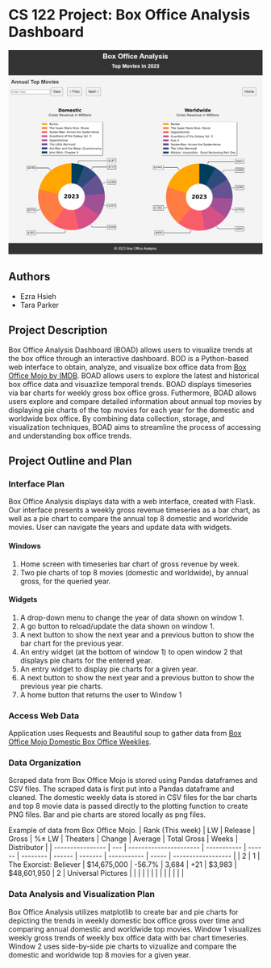 # CS 122 Project: Box Office Analysis Dashboard
![Piechart Screenshot](PieScreenshot.png)

## Authors

- Ezra Hsieh
- Tara Parker

## Project Description

Box Office Analysis Dashboard (BOAD) allows users to visualize trends at the box office through an interactive dashboard. BOD is a Python-based web interface to obtain, analyze, and visualize box office data from [Box Office Mojo by IMDB](https://www.boxofficemojo.com/). BOAD allows users to explore the latest and historical box office data and visuazlize temporal trends. BOAD displays timeseries via bar charts for weekly gross box office gross. Futhermore, BOAD allows users explore and compare detailed information about annual top movies by displaying pie charts of the top movies for each year for the domestic and worldwide box office. By combining data collection, storage, and visualization techniques, BOAD aims to streamline the process of accessing and understanding box office trends.

## Project Outline and Plan

### Interface Plan

Box Office Analysis displays data with a web interface, created with Flask. Our interface presents a weekly gross revenue timeseries as a bar chart, as well as a pie chart to compare the annual top 8 domestic and worldwide movies. User can navigate the years and update data with widgets.
#### Windows
1. Home screen with timeseries bar chart of gross revenue by week.
2. Two pie charts of top 8 movies (domestic and worldwide), by annual gross, for the queried year. <br>
#### Widgets
1. A drop-down menu to change the year of data shown on window 1.
2. A go button to reload/update the data shown on window 1.
3. A next button to show the next year and a previous button to show the bar chart for the previous year.
4. An entry widget (at the bottom of window 1) to open window 2 that displays pie charts for the entered year.
5. An entry widget to display pie charts for a given year.
6. A next button to show the next year and a previous button to show the previous year pie charts.
7. A home button that returns the user to Window 1

### Access Web Data
Application uses Requests and Beautiful soup to gather data from [Box Office Mojo Domestic Box Office Weeklies](https://www.boxofficemojo.com/weekly/).

### Data Organization 
Scraped data from Box Office Mojo is stored using Pandas dataframes and CSV files. The scraped data is first put into a Pandas dataframe and cleaned. The domestic weekly data is stored in CSV files for the bar charts and top 8 movie data is passed directly to the plotting function to create PNG files. Bar and pie charts are stored locally as png files. 

Example of data from Box Office Mojo. 
| Rank (This week) | LW  | Release                | Gross       | %± LW  | Theaters | Change | Average | Total Gross | Weeks | Distributor        |
| ---------------- | --- | ---------------------- | ----------- | ------ | -------- | ------ | ------- | ----------- | ----- | ------------------ |
| 2                | 1   | The Exorcist: Believer | $14,675,000 | -56.7% | 3,684    | +21    | $3,983  | $48,601,950 | 2     | Universal Pictures |
|                  |     |                        |             |        |          |        |         |             |       |                    |

### Data Analysis and Visualization Plan

Box Office Analysis utilizes matplotlib to create bar and pie charts for depicting the trends in weekly domestic box office gross over time and comparing annual domestic and worldwide top movies.
Window 1 visualizes weekly gross trends of weekly box office data with bar chart timeseries. Window 2 uses side-by-side pie charts to vizualize and compare the domestic and worldwide top 8 movies for a given year. 

